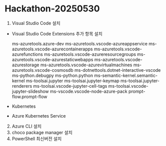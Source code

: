 # Hackathon-20250530

1. Visual Studio Code 설치
  - Visual Studio Code Extensions 추가 항목 설치
  
      ms-azuretools.azure-dev
      ms-azuretools.vscode-azureappservice
      ms-azuretools.vscode-azurecontainerapps
      ms-azuretools.vscode-azurefunctions
      ms-azuretools.vscode-azureresourcegroups
      ms-azuretools.vscode-azurestaticwebapps
      ms-azuretools.vscode-azurestorage
      ms-azuretools.vscode-azurevirtualmachines
      ms-azuretools.vscode-cosmosdb
      ms-dotnettools.dotnet-interactive-vscode
      ms-python.debugpy
      ms-python.python
      ms-semantic-kernel.semantic-kernel
      ms-toolsai.jupyter
      ms-toolsai.jupyter-keymap
      ms-toolsai.jupyter-renderers
      ms-toolsai.vscode-jupyter-cell-tags
      ms-toolsai.vscode-jupyter-slideshow
      ms-vscode.vscode-node-azure-pack
      prompt-flow.prompt-flow

  - Kubernetes
  - Azure Kubernetes Service
  
2. Azure CLI 설치
3. choco package manager 설치
4. PowerShell 최신버전 설치
